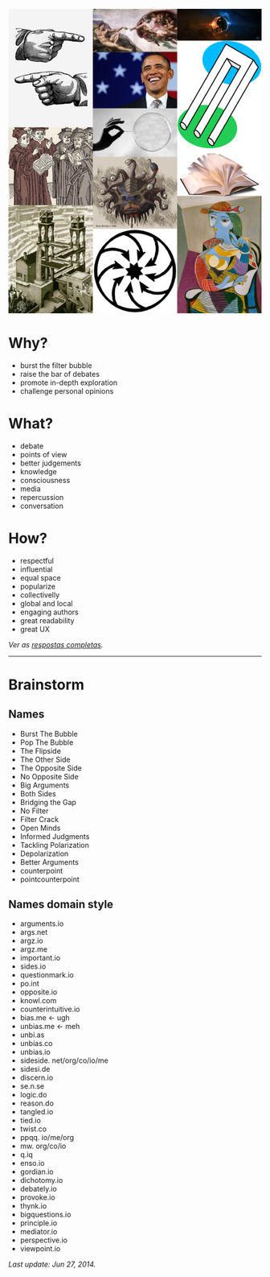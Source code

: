 ![](imgs/panel.png?raw=true)


# Why?

* burst the filter bubble
* raise the bar of debates
* promote in-depth exploration
* challenge personal opinions

# What?

* debate
* points of view
* better judgements
* knowledge
* consciousness
* media
* repercussion
* conversation

# How?

* respectful
* influential
* equal space
* popularize
* collectivelly
* global and local
* engaging authors
* great readability
* great UX

*Ver as [respostas completas](http://goo.gl/TSgnmq).*

----
 
# Brainstorm
 
## Names
 
* Burst The Bubble
* Pop The Bubble
* The Flipside
* The Other Side
* The Opposite Side
* No Opposite Side
* Big Arguments
* Both Sides
* Bridging the Gap
* No Filter
* Filter Crack
* Open Minds
* Informed Judgments
* Tackling Polarization
* Depolarization 
* Better Arguments
* counterpoint
* pointcounterpoint 

## Names domain style
 
* arguments.io
* args.net
* argz.io
* argz.me
* important.io
* sides.io
* questionmark.io
* po.int
* opposite.io
* knowl.com
* counterintuitive.io
* bias.me <- ugh
* unbias.me <- meh
* unbi.as
* unbias.co
* unbias.io
* sideside. net/org/co/io/me
* sidesi.de
* discern.io
* se.n.se
* logic.do
* reason.do
* tangled.io
* tied.io
* twist.co
* ppqq. io/me/org
* mw. org/co/io
* q.iq
* enso.io
* gordian.io
* dichotomy.io
* debately.io
* provoke.io
* thynk.io
* bigquestions.io
* principle.io
* mediator.io
* perspective.io
* viewpoint.io
 
*Last update: Jun 27, 2014.*
